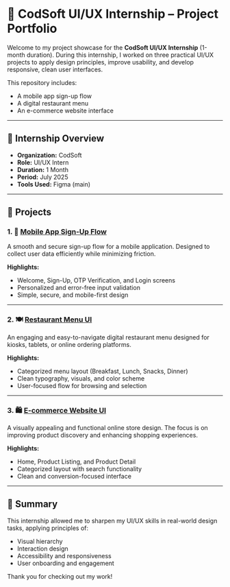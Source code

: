 # 🎨 CodSoft UI/UX Internship – Project Portfolio

Welcome to my project showcase for the **CodSoft UI/UX Internship** (1-month duration). During this internship, I worked on three practical UI/UX projects to apply design principles, improve usability, and develop responsive, clean user interfaces.

This repository includes:

- A mobile app sign-up flow
- A digital restaurant menu
- An e-commerce website interface

---

## 🧠 Internship Overview

- **Organization:** CodSoft
- **Role:** UI/UX Intern
- **Duration:** 1 Month
- **Period:** July 2025
- **Tools Used:** Figma (main)

---

## 📁 Projects

### 1. 📱 [Mobile App Sign-Up Flow](./mobile-app-signup-flow/)

A smooth and secure sign-up flow for a mobile application. Designed to collect user data efficiently while minimizing friction.

**Highlights:**
- Welcome, Sign-Up, OTP Verification, and Login screens
- Personalized and error-free input validation
- Simple, secure, and mobile-first design

---

### 2. 🍽️ [Restaurant Menu UI](./restaurant-menu/)

An engaging and easy-to-navigate digital restaurant menu designed for kiosks, tablets, or online ordering platforms.

**Highlights:**
- Categorized menu layout (Breakfast, Lunch, Snacks, Dinner)
- Clean typography, visuals, and color scheme
- User-focused flow for browsing and selection

---

### 3. 🛍️ [E-commerce Website UI](./ecommerce-website/)

A visually appealing and functional online store design. The focus is on improving product discovery and enhancing shopping experiences.

**Highlights:**
- Home, Product Listing, and  Product Detail
- Categorized layout with search functionality
- Clean and conversion-focused interface

---

## 📌 Summary

This internship allowed me to sharpen my UI/UX skills in real-world design tasks, applying principles of:

- Visual hierarchy
- Interaction design
- Accessibility and responsiveness
- User onboarding and engagement

Thank you for checking out my work!
